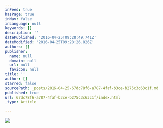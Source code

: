```yaml
---
inFeed: true
hasPage: true
inNav: false
inLanguage: null
keywords: []
description: ''
datePublished: '2016-04-25T09:28:49.741Z'
dateModified: '2016-04-25T09:28:26.826Z'
authors: []
publisher:
  name: null
  domain: null
  url: null
  favicon: null
title: ''
author: []
starred: false
sourcePath: _posts/2016-04-25-67dc78f6-a787-4faf-b3ce-b275c3c63c1f.md
published: true
url: 67dc78f6-a787-4faf-b3ce-b275c3c63c1f/index.html
_type: Article

---
```

![](https://the-grid-user-content.s3-us-west-2.amazonaws.com/cb431136-5a88-465d-ac37-c04fdcab07da.jpg)